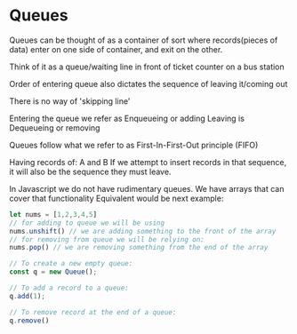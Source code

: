 # Queues

Queues can be thought of as a container of sort where records(pieces of data) enter on one side of container, and exit on the other.

Think of it as a queue/waiting line in front of ticket counter on a bus station

Order of entering queue also dictates the sequence of leaving it/coming out

There is no way of 'skipping line'

Entering the queue we refer as Enqueueing or adding
Leaving is Dequeueing or removing

Queues follow what we refer to as First-In-First-Out principle (FIFO)

Having records of: A and B
If we attempt to insert records in that sequence, it will also be the sequence they must leave.

In Javascript we do not have rudimentary queues. We have arrays that can cover that functionality
Equivalent would be next example:

```Javascript
let nums = [1,2,3,4,5]
// for adding to queue we will be using
nums.unshift() // we are adding something to the front of the array
// for removing from queue we will be relying on:
nums.pop() // we are removing something from the end of the array

// To create a new empty queue:
const q = new Queue();

// To add a record to a queue:
q.add(1);

// To remove record at the end of a queue:
q.remove()
```
